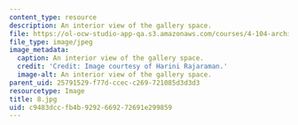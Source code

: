```yaml
---
content_type: resource
description: An interior view of the gallery space.
file: https://ol-ocw-studio-app-qa.s3.amazonaws.com/courses/4-104-architecture-studio-intentions-spring-2005/c9483dccfb4b9292669272691e299859_8.jpg
file_type: image/jpeg
image_metadata:
  caption: An interior view of the gallery space.
  credit: 'Credit: Image courtesy of Harini Rajaraman.'
  image-alt: An interior view of the gallery space.
parent_uid: 25791529-f77d-ccec-c269-721085d3d3d3
resourcetype: Image
title: 8.jpg
uid: c9483dcc-fb4b-9292-6692-72691e299859
---
```

